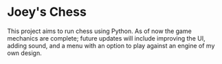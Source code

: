 # Joey's Chess

This project aims to run chess using Python.
As of now the game mechanics are complete; future updates will include improving the UI, adding sound, and a menu with an option to play against an engine of my own design.
